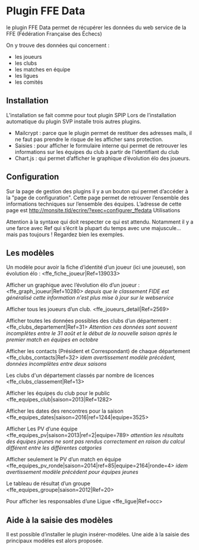 
# Plugin FFE Data

le plugin FFE Data permet de récupérer les données du web service de la FFE (Fédération Française des Échecs)

On y trouve des données qui concernent :
- les joueurs
- les clubs
- les matches en équipe
- les ligues
- les comités

## Installation

L’installation se fait comme pour tout plugin SPIP
Lors de l’installation automatique du plugin SVP installe trois autres plugins.
- Mailcrypt : parce que le plugin permet de restituer des adresses mails, il ne faut pas prendre le risque de les afficher sans protection.
- Saisies : pour afficher le formulaire interne qui permet de retrouver les informations sur les équipes du club à partir de l’identifiant du club
- Chart.js : qui permet d’afficher le graphique d’évolution élo des joueurs.

## Configuration 

Sur la page de gestion des plugins il y a un bouton qui permet d’accéder à la "page de configuration". Cette page permet de retrouver l’ensemble des informations techniques sur l’ensemble des équipes.
L’adresse de cette page est http://monsite.tld/ecrire/?exec=configurer_ffedata
Utilisations

Attention à la syntaxe qui doit respecter ce qui est attendu. Notamment il y a une farce avec Ref qui s’écrit la plupart du temps avec une majuscule... mais pas toujours ! Regardez bien les exemples.

## Les modèles

Un modèle pour avoir la fiche d’identité d’un joueur (ici une joueuse), son évolution élo :
<ffe_fiche_joueur|Ref=139033>

Afficher un graphique avec l’évolution élo d’un joueur :
<ffe_graph_joueur|Ref=10280>
*depuis que le classement FIDE est généralisé cette information n'est plus mise à jour sur le webservice*

Afficher tous les joueurs d’un club.
<ffe_joueurs_detail|Ref=2569>

Afficher toutes les données possibles des clubs d’un département :
<ffe_clubs_departement|Ref=31>
*Attention ces données sont souvent incomplètes entre le 31 août et le début de la nouvelle saison après le premier match en équipes en octobre* 

Afficher les contacts (Président et Correspondant) de chaque département
<ffe_clubs_contacts|Ref=32>
*idem avertissement modèle précédent, données incomplètes entre deux saisons*

Les clubs d'un département classés par nombre de licences
<ffe_clubs_classement|Ref=13>

Afficher les équipes du club pour le public
<ffe_equipes_club|saison=2013|Ref=1282>  

Afficher les dates des rencontres pour la saison
<ffe_equipes_dates|saison=2016|ref=1244|equipe=3525>

Afficher Les PV d’une équipe
<ffe_equipes_pv|saison=2013|ref=2|equipe=789>
*attention les résultats des équipes jeunes ne sont pas rendus correctement en raison du calcul différent entre les différentes catgories*

Afficher seulement le PV d’un match en équipe
<ffe_equipes_pv_ronde|saison=2014|ref=85|equipe=2164|ronde=4>
*idem avertissement modèle précédent pour équipes jeunes* 

Le tableau de résultat d’un groupe
<ffe_equipes_groupe|saison=2012|Ref=20>

Pour afficher les responsables d’une Ligue
<ffe_ligue|Ref=occ>

## Aide à la saisie des modèles

Il est possible d’installer le plugin insérer-modèles.
Une aide à la saisie des principaux modèles est alors proposée.
